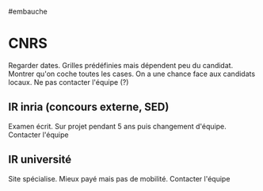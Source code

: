 #embauche

# CNRS 

Regarder dates. Grilles prédéfinies mais dépendent peu du candidat.
Montrer qu\'on coche toutes les cases. On a une chance face aux
candidats locaux. Ne pas contacter l\'équipe (?)

## IR inria (concours externe, SED)

Examen écrit. Sur projet pendant 5 ans puis changement d\'équipe.
Contacter l\'équipe

## IR université

Site spécialise. Mieux payé mais pas de mobilité. Contacter l\'équipe






